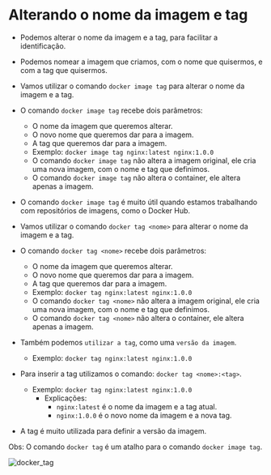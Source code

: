 # Alterando o nome da imagem e tag

- Podemos alterar o nome da imagem e a tag, para facilitar a identificação.
- Podemos nomear a imagem que criamos, com o nome que quisermos, e com a tag que quisermos.
- Vamos utilizar o comando `docker image tag` para alterar o nome da imagem e a tag.
- O comando `docker image tag` recebe dois parâmetros:
  - O nome da imagem que queremos alterar.
  - O novo nome que queremos dar para a imagem.
  - A tag que queremos dar para a imagem.
  - Exemplo: `docker image tag nginx:latest nginx:1.0.0`
  - O comando `docker image tag` não altera a imagem original, ele cria uma nova imagem, com o nome e tag que definimos.
  - O comando `docker image tag` não altera o container, ele altera apenas a imagem.
- O comando `docker image tag` é muito útil quando estamos trabalhando com repositórios de imagens, como o Docker Hub.

- Vamos utilizar o comando `docker tag <nome>` para alterar o nome da imagem e a tag.
- O comando `docker tag <nome>` recebe dois parâmetros:
  - O nome da imagem que queremos alterar.
  - O novo nome que queremos dar para a imagem.
  - A tag que queremos dar para a imagem.
  - Exemplo: `docker tag nginx:latest nginx:1.0.0`
  - O comando `docker tag <nome>` não altera a imagem original, ele cria uma nova imagem, com o nome e tag que definimos.
  - O comando `docker tag <nome>` não altera o container, ele altera apenas a imagem.

- Também podemos `utilizar a tag`, como uma `versão da imagem`.
  - Exemplo: `docker tag nginx:latest nginx:1.0.0`
- Para inserir a tag utilizamos o comando: `docker tag <nome>:<tag>`.
  - Exemplo: `docker tag nginx:latest nginx:1.0.0`
    - Explicações:
      - `nginx:latest` é o nome da imagem e a tag atual.
      - `nginx:1.0.0` é o novo nome da imagem e a nova tag.
- A tag é muito utilizada para definir a versão da imagem.

Obs: O comando `docker tag` é um atalho para o comando `docker image tag`.

![docker_tag](../Imagens/3%20-%20Criando%20Imagens%20e%20Avançando%20Em%20Containers/Docker%20Tag.jpg)